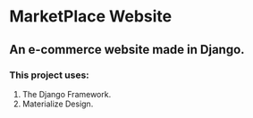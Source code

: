 # MarketPlace Website
## An e-commerce website made in Django.
### This project uses:
1. The Django Framework.
2. Materialize Design.
